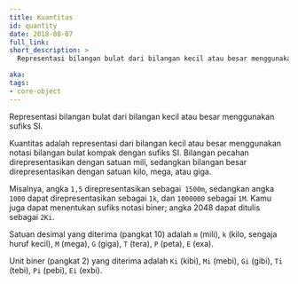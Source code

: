 ```yaml
---
title: Kuantitas
id: quantity
date: 2018-08-07
full_link:
short_description: >
  Representasi bilangan bulat dari bilangan kecil atau besar menggunakan sufiks SI.

aka: 
tags:
- core-object
---
```

Representasi bilangan bulat dari bilangan kecil atau besar menggunakan sufiks SI.

<!--more-->

Kuantitas adalah representasi dari bilangan kecil atau besar menggunakan notasi bilangan bulat kompak dengan sufiks SI. Bilangan pecahan direpresentasikan dengan satuan mili, sedangkan bilangan besar direpresentasikan dengan satuan kilo, mega, atau giga.

Misalnya, angka `1,5` direpresentasikan sebagai` 1500m`, sedangkan angka `1000` dapat direpresentasikan sebagai `1k`, dan `1000000` sebagai `1M`.  Kamu juga dapat menentukan sufiks notasi biner; angka 2048 dapat ditulis sebagai `2Ki`.

Satuan desimal yang diterima (pangkat 10) adalah `m` (mili), `k` (kilo, sengaja huruf kecil), `M` (mega), `G` (giga), `T` (tera), `P` (peta), `E` (exa).

Unit biner (pangkat 2) yang diterima adalah `Ki` (kibi), `Mi` (mebi), `Gi` (gibi), `Ti` (tebi), `Pi` (pebi), `Ei` (exbi).
